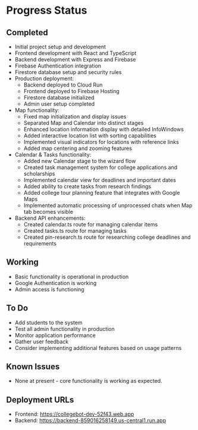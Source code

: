 # Progress Status

## Completed
- Initial project setup and development
- Frontend development with React and TypeScript
- Backend development with Express and Firebase
- Firebase Authentication integration
- Firestore database setup and security rules
- Production deployment:
  - Backend deployed to Cloud Run
  - Frontend deployed to Firebase Hosting
  - Firestore database initialized
  - Admin user setup completed
- Map functionality:
  - Fixed map initialization and display issues
  - Separated Map and Calendar into distinct stages
  - Enhanced location information display with detailed InfoWindows
  - Added interactive location list with sorting capabilities
  - Implemented visual indicators for locations with reference links
  - Added map centering and zooming features
- Calendar & Tasks functionality:
  - Added new Calendar stage to the wizard flow
  - Created task management system for college applications and scholarships
  - Implemented calendar view for deadlines and important dates
  - Added ability to create tasks from research findings
  - Added college tour planning feature that integrates with Google Maps
  - Implemented automatic processing of unprocessed chats when Map tab becomes visible
- Backend API enhancements:
  - Created calendar.ts route for managing calendar items
  - Created tasks.ts route for managing tasks
  - Created pin-research.ts route for researching college deadlines and requirements

## Working
- Basic functionality is operational in production
- Google Authentication is working
- Admin access is functioning

## To Do
- Add students to the system
- Test all admin functionality in production
- Monitor application performance
- Gather user feedback
- Consider implementing additional features based on usage patterns

## Known Issues
- None at present - core functionality is working as expected.

## Deployment URLs
- Frontend: https://collegebot-dev-52f43.web.app
- Backend: https://backend-859016258149.us-central1.run.app
